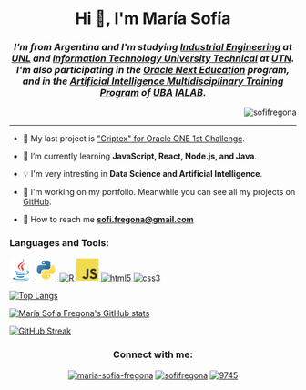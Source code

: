 <h1 align="center">Hi 👋, I'm María Sofía</h1>
<h3 align="center"><i>I’m from Argentina and I'm studying <a href="https://www.unl.edu.ar/carreras/ingenieria-industrial/">Industrial Engineering</a> at <a href="https://www.unl.edu.ar/">UNL</a> and <a href="https://www.frsf.utn.edu.ar/tuti">Information Technology University Technical</a> at <a href="https://www.frsf.utn.edu.ar/">UTN</a>. I'm also participating in the <a href="https://www.oracle.com/ar/education/oracle-next-education/">Oracle Next Education</a> program, and in the <a href="https://ialab.com.ar/programa-de-formacion-multidisciplinario-de-inteligencia-artificial/">Artificial Intelligence Multidisciplinary Training Program</a> of <a href="https://www.uba.ar/#/">UBA</a> <a href="https://ialab.com.ar/">IALAB</a>.</i></h3>

<!--Contador de visitas-->
<p></p>
<p></p>
<p align="right"> <img src="https://komarev.com/ghpvc/?username=sofifregona&label=Profile%20views&color=00b3ff&style=plastic" alt="sofifregona" /> </p>

<hr></hr>


- 🚀 My last project is ["Criptex" for Oracle ONE 1st Challenge](https://github.com/sofifregona/Criptex-Oracle-ONE).

- 🌱 I’m currently learning **JavaScript, React, Node.js, and Java**.

- 💡 I'm very intresting in **Data Science and Artificial Intelligence**.

- 💼 I'm working on my portfolio. Meanwhile you can see all my projects on [GitHub](https://github.com/sofifregona?tab=repositories).

- 📧 How to reach me **sofi.fregona@gmail.com**

<h3 align="left">Languages and Tools:</h3>
<p></p>
<p align="left"> <a href="https://www.java.com" target="_blank" rel="noreferrer"> <img src="https://raw.githubusercontent.com/devicons/devicon/master/icons/java/java-original.svg" alt="java" width="40" height="40"/> </a> <a href="https://www.python.org" target="_blank" rel="noreferrer"> <img src="https://raw.githubusercontent.com/devicons/devicon/master/icons/python/python-original.svg" alt="python" width="40" height="40"/> </a> <a href="https://www.r-project.org/" target="_blank" rel="noreferrer"> <img src="https://cdn.jsdelivr.net/gh/devicons/devicon/icons/r/r-original.svg" alt="R" width="40" height="40"/> </a> <a href="https://developer.mozilla.org/en-US/docs/Web/JavaScript" target="_blank" rel="noreferrer"> <img src="https://raw.githubusercontent.com/devicons/devicon/master/icons/javascript/javascript-original.svg" alt="javascript" width="40" height="40"/> </a> <a href="https://developer.mozilla.org/en-US/docs/Web/HTML" target="_blank" rel="noreferrer"> <img src="https://cdn.jsdelivr.net/gh/devicons/devicon/icons/html5/html5-original-wordmark.svg" alt="html5" width="40" height="40"/> </a> <a href="https://developer.mozilla.org/en-US/docs/Web/CSS" target="_blank" rel="noreferrer"> <img src="https://cdn.jsdelivr.net/gh/devicons/devicon/icons/css3/css3-original-wordmark.svg" alt="css3" width="40" height="40"/> </a></p>

[![Top Langs](https://github-readme-stats.vercel.app/api/top-langs/?username=sofifregona&layout=compact&theme=radical&hide_border=true)](https://github.com/anuraghazra/github-readme-stats)

[![María Sofía Fregona's GitHub stats](https://github-readme-stats.vercel.app/api?username=sofifregona&show_icons=true&theme=radical&hide_border=true)](https://github.com/anuraghazra/github-readme-stats)

[![GitHub Streak](https://github-readme-streak-stats.herokuapp.com?user=sofifregona&theme=radical&hide_border=true&date_format=M%20j%5B%2C%20Y%5D)](https://git.io/streak-stats)


<h3 align="center">Connect with me:</h3>
<p></p>
<p align="center">
<a href="https://linkedin.com/in/maria-sofia-fregona" target="blank"><img align="center" src="https://raw.githubusercontent.com/rahuldkjain/github-profile-readme-generator/master/src/images/icons/Social/linked-in-alt.svg" alt="maria-sofia-fregona" height="30" width="40" /></a>
<a href="https://instagram.com/sofifregona" target="blank"><img align="center" src="https://raw.githubusercontent.com/rahuldkjain/github-profile-readme-generator/master/src/images/icons/Social/instagram.svg" alt="sofifregona" height="30" width="40" /></a>
<a href="https://discord.gg/9745" target="blank"><img align="center" src="https://raw.githubusercontent.com/rahuldkjain/github-profile-readme-generator/master/src/images/icons/Social/discord.svg" alt="9745" height="30" width="40" /></a>
</p>
